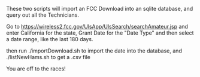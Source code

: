 These two scripts will import an FCC Download into an sqlite database, and query out all the Technicians.

Go to https://wireless2.fcc.gov/UlsApp/UlsSearch/searchAmateur.jsp and enter California for the state, Grant Date for the "Date Type" and then select a date range, like the last 180 days.

then run ./importDownload.sh to import the date into the database, and ./listNewHams.sh to get a .csv file

You are off to the races!

